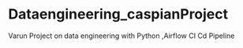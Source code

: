 # Dataengineering_caspianProject
Varun Project on data engineering with Python ,Airflow CI Cd Pipeline
